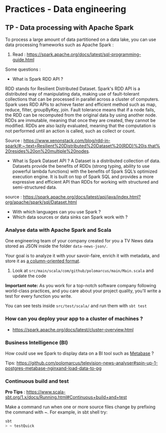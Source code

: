 # Practices - Data engineering

## TP - Data processing with Apache Spark
To process a large amount of data partitioned on a data lake, you can use data processing frameworks such as Apache Spark :
1. Read : https://spark.apache.org/docs/latest/sql-programming-guide.html

Some questions :
* What is Spark RDD API ?

RDD stands for Resilient Distributed Dataset.
Spark's RDD API is a distributed way of manipulating data, making use of fault-tolerant collections that can be processed in parallel across a cluster of computers. 
Spark uses RDD APIs to achieve faster and efficient method such as map, reduce, filter, groupByKey, join.
Fault tolerance means that if a node fails, the RDD can be recomputed from the original data by using another node.
RDDs are immutable, meaning that once they are created, they cannot be modified.
RDDs are also lazily evaluated, meaning that the computation is not performed until an action is called, such as collect or count.

Source : https://www.xenonstack.com/blog/rdd-in-spark/#:~:text=Resilient%20Distributed%20Dataset%20(RDD)%20is,that%20resides%20on%20multiple%20nodes.

* What is Spark Dataset API ?
A Dataset is a distributed collection of data. Datasets provide the benefits of RDDs (strong typing, ability to use powerful lambda functions) with the benefits of Spark SQL’s optimized execution engine. 
It is built on top of Spark SQL and provides a more expressive and efficient API than RDDs for working with structured and semi-structured data.


source : https://spark.apache.org/docs/latest/api/java/index.html?org/apache/spark/sql/Dataset.html


* With which languages can you use Spark ? 
* Which data sources or data sinks can Spark work with ? 

### Analyse data with Apache Spark and Scala 
One engineering team of your company created for you a TV News data stored as JSON inside the folder `data-news-json/`.

Your goal is to analyze it with your savoir-faire, enrich it with metadata, and store it as [a column-oriented format](https://parquet.apache.org/).

1. Look at `src/main/scala/com/github/polomarcus/main/Main.scala` and update the code 

**Important note:** As you work for a top-notch software company following world-class practices, and you care about your project quality, you'll write a test for every function you write.

You can see tests inside `src/test/scala/` and run them with `sbt test`

### How can you deploy your app to a cluster of machines ?
* https://spark.apache.org/docs/latest/cluster-overview.html

### Business Intelligence (BI)
How could use we Spark to display data on a BI tool such as [Metabase](https://www.metabase.com/) ?

Tips: https://github.com/polomarcus/television-news-analyser#spin-up-1-postgres-metabase-nginxand-load-data-to-pg

### Continuous build and test
**Pro Tips** : https://www.scala-sbt.org/1.x/docs/Running.html#Continuous+build+and+test

Make a command run when one or more source files change by prefixing the command with ~. For example, in sbt shell try:
```bash
sbt
> ~ testQuick
```